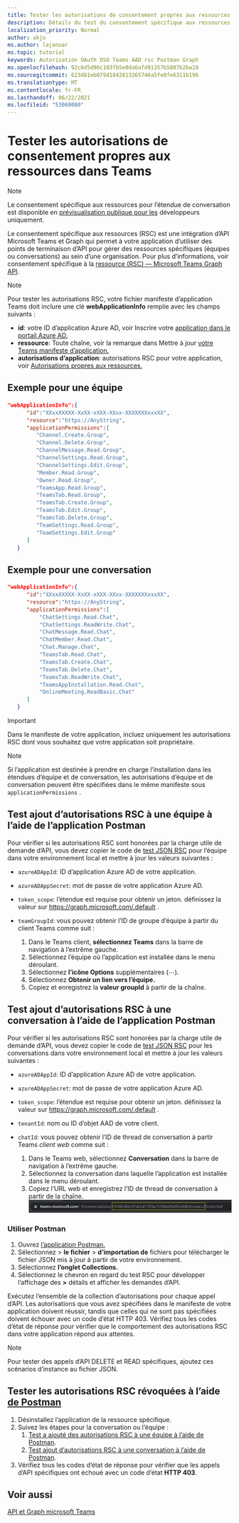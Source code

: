 ```yaml
---
title: Tester les autorisations de consentement propres aux ressources dans Teams
description: Détails du test du consentement spécifique aux ressources Teams postman
localization_priority: Normal
author: akjo
ms.author: lajanuar
ms.topic: tutorial
keywords: Autorisation OAuth DSO Teams AAD rsc Postman Graph
ms.openlocfilehash: 92c6d5d96c103fb5e0da6afd91357b5887b2ba10
ms.sourcegitcommit: 623d81eb079d1842813265746a5fe0fe6311b196
ms.translationtype: MT
ms.contentlocale: fr-FR
ms.lasthandoff: 06/22/2021
ms.locfileid: "53069080"
---
```

# <a name="test-resource-specific-consent-permissions-in-teams"></a>Tester les autorisations de consentement propres aux ressources dans Teams

> [!NOTE]
> Le consentement spécifique aux ressources pour l’étendue de conversation est disponible en [prévisualisation publique pour les](../../resources/dev-preview/developer-preview-intro.md) développeurs uniquement.

Le consentement spécifique aux ressources (RSC) est une intégration d’API Microsoft Teams et Graph qui permet à votre application d’utiliser des points de terminaison d’API pour gérer des ressources spécifiques (équipes ou conversations) au sein d’une organisation. Pour plus d’informations, voir consentement spécifique à la [ressource (RSC) — Microsoft Teams Graph API](resource-specific-consent.md).

> [!NOTE]
> Pour tester les autorisations RSC, votre fichier manifeste d’application Teams doit inclure une clé **webApplicationInfo** remplie avec les champs suivants :
>
> - **id**: votre ID d’application Azure AD, voir Inscrire votre [application dans le portail Azure AD.](resource-specific-consent.md#register-your-app-with-microsoft-identity-platform-via-the-azure-ad-portal)
> - **ressource**: Toute chaîne, voir la remarque dans Mettre à jour [votre Teams manifeste d’application.](resource-specific-consent.md#update-your-teams-app-manifest)
> - **autorisations d’application**: autorisations RSC pour votre application, voir [Autorisations propres aux ressources.](resource-specific-consent.md#resource-specific-permissions)

## <a name="example-for-a-team"></a>Exemple pour une équipe
```json
"webApplicationInfo":{
      "id":"XXxxXXXXX-XxXX-xXXX-XXxx-XXXXXXXxxxXX",
      "resource":"https://AnyString",
      "applicationPermissions":[
         "Channel.Create.Group",
         "Channel.Delete.Group",
         "ChannelMessage.Read.Group",
         "ChannelSettings.Read.Group",
         "ChannelSettings.Edit.Group",
         "Member.Read.Group",
         "Owner.Read.Group",
         "TeamsApp.Read.Group",
         "TeamsTab.Read.Group",
         "TeamsTab.Create.Group",
         "TeamsTab.Edit.Group",
         "TeamsTab.Delete.Group",
         "TeamSettings.Read.Group",
         "TeamSettings.Edit.Group"
      ]
   }
```

## <a name="example-for-a-chat"></a>Exemple pour une conversation
```json
"webApplicationInfo":{
      "id":"XXxxXXXXX-XxXX-xXXX-XXxx-XXXXXXXxxxXX",
      "resource":"https://AnyString",
      "applicationPermissions":[
          "ChatSettings.Read.Chat",
          "ChatSettings.ReadWrite.Chat",
          "ChatMessage.Read.Chat",
          "ChatMember.Read.Chat",
          "Chat.Manage.Chat",
          "TeamsTab.Read.Chat",
          "TeamsTab.Create.Chat",
          "TeamsTab.Delete.Chat",
          "TeamsTab.ReadWrite.Chat",
          "TeamsAppInstallation.Read.Chat",
          "OnlineMeeting.ReadBasic.Chat"
      ]
   }
```

> [!IMPORTANT]
> Dans le manifeste de votre application, incluez uniquement les autorisations RSC dont vous souhaitez que votre application soit propriétaire.

>[!NOTE]
>Si l’application est destinée à prendre en charge l’installation dans les étendues d’équipe et de conversation, les autorisations d’équipe et de conversation peuvent être spécifiées dans le même manifeste sous `applicationPermissions` .

## <a name="test-added-rsc-permissions-to-a-team-using-the-postman-app"></a>Test ajout d’autorisations RSC à une équipe à l’aide de l’application Postman

Pour vérifier si les autorisations RSC sont honorées par la charge utile de demande d’API, vous devez copier le code de [test JSON RSC](test-team-rsc-json-file.md) pour l’équipe dans votre environnement local et mettre à jour les valeurs suivantes :

* `azureADAppId`: ID d’application Azure AD de votre application.
* `azureADAppSecret`: mot de passe de votre application Azure AD.
* `token_scope`: l’étendue est requise pour obtenir un jeton. définissez la valeur sur https://graph.microsoft.com/.default .
* `teamGroupId`: vous pouvez obtenir l’ID de groupe d’équipe à partir du client Teams comme suit :

    1. Dans le Teams client, **sélectionnez Teams** dans la barre de navigation à l’extrême gauche.
    2. Sélectionnez l’équipe où l’application est installée dans le menu déroulant.
    3. Sélectionnez **l’icône Options** supplémentaires (&#8943;).
    4. Sélectionnez **Obtenir un lien vers l’équipe.** 
    5. Copiez et enregistrez la **valeur groupId** à partir de la chaîne.

## <a name="test-added-rsc-permissions-to-a-chat-using-the-postman-app"></a>Test ajout d’autorisations RSC à une conversation à l’aide de l’application Postman

Pour vérifier si les autorisations RSC sont honorées par la charge utile de demande d’API, vous devez copier le code de [test JSON RSC](test-chat-rsc-json-file.md) pour les conversations dans votre environnement local et mettre à jour les valeurs suivantes :

* `azureADAppId`: ID d’application Azure AD de votre application.
* `azureADAppSecret`: mot de passe de votre application Azure AD.
* `token_scope`: l’étendue est requise pour obtenir un jeton. définissez la valeur sur https://graph.microsoft.com/.default .
* `tenantId`: nom ou ID d’objet AAD de votre client.
* `chatId`: vous pouvez obtenir l’ID de thread de conversation à partir Teams *client web* comme suit :

    1. Dans le Teams web, sélectionnez **Conversation** dans la barre de navigation à l’extrême gauche.
    2. Sélectionnez la conversation dans laquelle l’application est installée dans le menu déroulant.
    3. Copiez l’URL web et enregistrez l’ID de thread de conversation à partir de la chaîne.
![ID de thread de conversation à partir de l’URL web.](../../assets/images/chat-thread-id.png)

### <a name="use-postman"></a>Utiliser Postman

1. Ouvrez [l’application Postman.](https://www.postman.com)
2. Sélectionnez   >  **le fichier**  >  **d’importation de** fichiers pour télécharger le fichier JSON mis à jour à partir de votre environnement.  
3. Sélectionnez **l’onglet Collections.** 
4. Sélectionnez le chevron en regard du test RSC pour développer l’affichage des **>** détails et afficher les demandes d’API. 

Exécutez l’ensemble de la collection d’autorisations pour chaque appel d’API. Les autorisations que vous avez spécifiées dans le manifeste de votre application doivent réussir, tandis que celles qui ne sont pas spécifiées doivent échouer avec un code d’état HTTP 403. Vérifiez tous les codes d’état de réponse pour vérifier que le comportement des autorisations RSC dans votre application répond aux attentes.

> [!NOTE]
> Pour tester des appels d’API DELETE et READ spécifiques, ajoutez ces scénarios d’instance au fichier JSON.

## <a name="test-revoked-rsc-permissions-using-postman"></a>Tester les autorisations RSC révoquées à l’aide [de Postman](https://www.postman.com/)

1. Désinstallez l’application de la ressource spécifique.
2. Suivez les étapes pour la conversation ou l’équipe : 
    1. [Test a ajouté des autorisations RSC à une équipe à l’aide de Postman](#test-added-rsc-permissions-to-a-team-using-the-postman-app).
    2. [Test ajout d’autorisations RSC à une conversation à l’aide de Postman](#test-added-rsc-permissions-to-a-chat-using-the-postman-app).
3. Vérifiez tous les codes d’état de réponse pour vérifier que les appels d’API spécifiques ont échoué avec un code d’état **HTTP 403**.

## <a name="see-also"></a>Voir aussi

[API et Graph microsoft Teams](/graph/api/resources/teams-api-overview?view=graph-rest-1.0&preserve-view=true)

